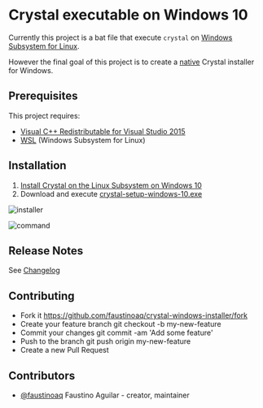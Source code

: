 # Crystal executable on Windows 10

Currently this project is a bat file that execute `crystal` on [Windows Subsystem for Linux](https://docs.microsoft.com/en-us/windows/wsl/about).

However the final goal of this project is to create a [native](https://github.com/crystal-lang/crystal/pull/3582) Crystal installer for Windows.

## Prerequisites

This project requires:

- [Visual C++ Redistributable for Visual Studio 2015](https://www.microsoft.com/en-us/download/details.aspx?id=48145)
- [WSL](https://docs.microsoft.com/en-us/windows/wsl/install-win10) (Windows Subsystem for Linux)

## Installation

1. [Install Crystal on the Linux Subsystem on Windows 10](https://crystal-lang.org/install/on_wsl/)
2. Download and execute [crystal-setup-windows-10.exe](https://github.com/faustinoaq/crystal-windows-installer/releases)

![installer](https://user-images.githubusercontent.com/3067335/109775504-9731c480-7bcf-11eb-909f-56adc058d91f.png)

![command](http://i.imgur.com/HonJ4mE.png)

## Release Notes

See [Changelog](https://github.com/faustinoaq/crystal-windows-installer/blob/master/CHANGELOG.md)

## Contributing

- Fork it https://github.com/faustinoaq/crystal-windows-installer/fork
- Create your feature branch git checkout -b my-new-feature
- Commit your changes git commit -am 'Add some feature'
- Push to the branch git push origin my-new-feature
- Create a new Pull Request

## Contributors

- [@faustinoaq](https://github.com/faustinoaq) Faustino Aguilar - creator, maintainer
